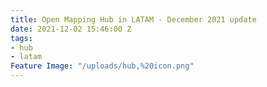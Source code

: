```yaml
---
title: Open Mapping Hub in LATAM - December 2021 update
date: 2021-12-02 15:46:00 Z
tags:
- hub
- latam
Feature Image: "/uploads/hub,%20icon.png"
---
```


